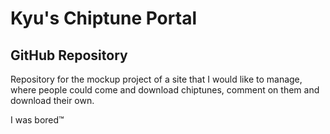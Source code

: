 # Kyu's Chiptune Portal
## GitHub Repository
Repository for the mockup project of a site that I would like to manage, where people could come and download chiptunes, comment on them and download their own.

I was bored™